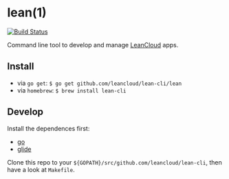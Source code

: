 # lean(1)

[![Build Status](https://travis-ci.org/leancloud/lean-cli.svg?branch=master)](https://travis-ci.org/leancloud/lean-cli)

Command line tool to develop and manage [LeanCloud](https://leancloud.cn) apps.

## Install

- via `go get`: `$ go get github.com/leancloud/lean-cli/lean`
- via `homebrew`: `$ brew install lean-cli`

## Develop

Install the dependences first:

- [go](https://golang.org)
- [glide](https://glide.sh)

Clone this repo to your `${GOPATH}/src/github.com/leancloud/lean-cli`, then have a look at `Makefile`.
